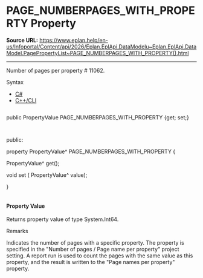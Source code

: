 # PAGE_NUMBERPAGES_WITH_PROPERTY Property

**Source URL:** https://www.eplan.help/en-us/Infoportal/Content/api/2026/Eplan.EplApi.DataModelu~Eplan.EplApi.DataModel.PagePropertyList~PAGE_NUMBERPAGES_WITH_PROPERTY().html

---

Number of pages per property # 11062.

Syntax

- [C#](#i-syntax-CS)
- [C++/CLI](#i-syntax-CPP2005)

```
```
public PropertyValue PAGE_NUMBERPAGES_WITH_PROPERTY {get; set;}
```
```

```
```
public:

property PropertyValue^ PAGE_NUMBERPAGES_WITH_PROPERTY {

   PropertyValue^ get();

   void set (    PropertyValue^ value);

}
```
```

#### Property Value

Returns property value of type System.Int64.

Remarks

Indicates the number of pages with a specific property. The property is specified in the "Number of pages / Page name per property" project setting. A report run is used to count the pages with the same value as this property, and the result is written to the "Page names per property" property.

